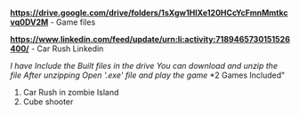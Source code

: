 **https://drive.google.com/drive/folders/1sXgw1HlXe120HCcYcFmnMmtkcvq0DV2M** - Game files

**https://www.linkedin.com/feed/update/urn:li:activity:7189465730151526400/** - Car Rush Linkedin

*I have Include the Built files in the drive*
*You can download and unzip the file*
*After unzipping Open '.exe' file and play the game*
*2 Games Included" 
1. Car Rush in zombie Island
2. Cube shooter
